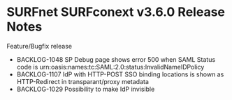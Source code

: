 # SURFnet SURFconext v3.6.0 Release Notes #

Feature/Bugfix release
* BACKLOG-1048 SP Debug page shows error 500 when SAML Status code is urn:oasis:names:tc:SAML:2.0:status:InvalidNameIDPolicy
* BACKLOG-1107 IdP with HTTP-POST SSO binding locations is shown as HTTP-Redirect in transparant/proxy metadata
* BACKLOG-1029 Possibility to make IdP invisible
